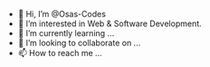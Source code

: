 - 👋 Hi, I’m @Osas-Codes
- 👀 I’m interested in Web & Software Development.
- 🌱 I’m currently learning ...
- 💞️ I’m looking to collaborate on ...
- 📫 How to reach me ...

<!---
Osas-Codes/Osas-Codes is a ✨ special ✨ repository because its `README.md` (this file) appears on your GitHub profile.
You can click the Preview link to take a look at your changes.
--->
